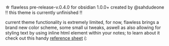 ☆ flawless pre-release-v.0.4.0 for obsidian 1.0.0+ 
  created by @sahdudeone
  !! this theme is currently unfinished !!

  current theme functionality is extremely limited,
  for now, flawless brings a brand new color scheme, some small ui tweaks, aswell as also allowing for styling text by using inline html element within your notes; to learn about it check out this handy [reference sheet](https://publish.obsidian.md/sahdudeone/%E2%98%86+flawless/%E2%98%86+flawless+styling+guide) (:
